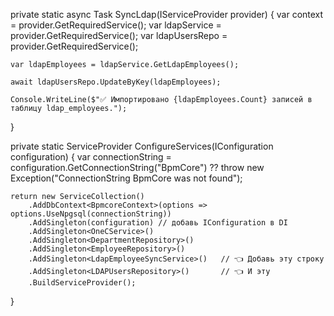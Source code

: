private static async Task SyncLdap(IServiceProvider provider)
{
    var context = provider.GetRequiredService<BpmcoreContext>();
    var ldapService = provider.GetRequiredService<LdapEmployeeSyncService>();
    var ldapUsersRepo = provider.GetRequiredService<LDAPUsersRepository>();

    var ldapEmployees = ldapService.GetLdapEmployees();

    await ldapUsersRepo.UpdateByKey(ldapEmployees);

    Console.WriteLine($"✅ Импортировано {ldapEmployees.Count} записей в таблицу ldap_employees.");
}


private static ServiceProvider ConfigureServices(IConfiguration configuration)
{
    var connectionString = configuration.GetConnectionString("BpmCore") ?? throw new Exception("ConnectionString BpmCore was not found");

    return new ServiceCollection()
        .AddDbContext<BpmcoreContext>(options => options.UseNpgsql(connectionString))
        .AddSingleton(configuration) // добавь IConfiguration в DI
        .AddSingleton<OneCService>()
        .AddSingleton<DepartmentRepository>()
        .AddSingleton<EmployeeRepository>()
        .AddSingleton<LdapEmployeeSyncService>()   // 👈 Добавь эту строку
        .AddSingleton<LDAPUsersRepository>()       // 👈 И эту
        .BuildServiceProvider();
}
